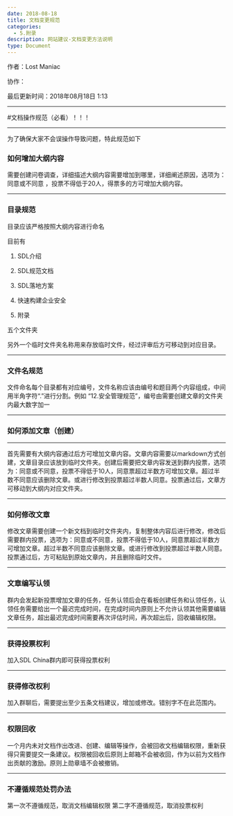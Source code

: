```yaml
---
date: 2018-08-18
title: 文档变更规范
categories:
  - 5.附录
description: 网站建议-文档变更方法说明
type: Document
---
```



作者：Lost Maniac

协作：

最后更新时间：2018年08月18日 1:13

-----


#文档操作规范（必看）！！！

-----

为了确保大家不会误操作导致问题，特此规范如下


### 如何增加大纲内容


需要创建问卷调查，详细描述大纲内容需要增加到哪里，详细阐述原因，选项为：同意或不同意  ，投票不得低于20人，得票多的方可增加大纲内容。

---

### 目录规范

目录应该严格按照大纲内容进行命名

目前有

1. SDL介绍

2. SDL规范文档

3. SDL落地方案

4. 快速构建企业安全

5. 附录


五个文件夹

另外一个临时文件夹名称用来存放临时文件，经过评审后方可移动到对应目录。

---

### 文件名规范

文件命名每个目录都有对应编号，文件名称应该由编号和题目两个内容组成，中间用半角字符“.”进行分割。例如 “12.安全管理规范”，编号由需要创建文章的文件夹内最大数字加一

---

### 如何添加文章（创建）

---
首先需要有大纲内容通过后方可增加文章内容。文章内容需要以markdown方式创建，文章目录应该放到临时文件夹。创建后需要把文章内容发送到群内投票，选项为：同意或不同意，投票不得低于10人，同意票超过半数方可增加文章。超过半数不同意应该删除文章。或进行修改到投票超过半数人同意。投票通过后，文章方可移动到大纲内对应文件夹。

---

### 如何修改文章

修改文章需要创建一个新文档到临时文件夹内，复制整体内容后进行修改，修改后需要群内投票，选项为：同意或不同意，投票不得低于10人，同意票超过半数方可增加文章。超过半数不同意应该删除文章。或进行修改到投票超过半数人同意。投票通过后，方可粘贴到原始文章内，并且删除临时文件。

---

### 文章编写认领

群内会发起新投票增加文章的任务，任务认领后会在看板创建任务和认领任务，认领任务需要给出一个最迟完成时间，在完成时间内原则上不允许认领其他需要编辑文章任务，超出最迟完成时间需要再次评估时间，再次超出后，回收编辑权限。

---

### 获得投票权利
加入SDL China群内即可获得投票权利

---

### 获得修改权利

加入群聊后，需要提出至少五条文档建议，增加或修改。错别字不在此范围内。

---

### 权限回收

一个月内未对文档作出改进、创建、编辑等操作，会被回收文档编辑权限，重新获得只需要提交一条建议。权限被回收后原则上邮箱不会被收回，作为以前为文档作出贡献的激励。原则上勋章墙不会被撤销。

---

### 不遵循规范处罚办法

第一次不遵循规范，取消文档编辑权限
第二字不遵循规范，取消投票权利
